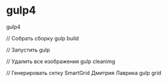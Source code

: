 # gulp4
gulp4

// Собрать сборку gulp build

// Запустить gulp

// Удалить все изображения gulp cleanimg

// Генерировать сетку SmartGrid Дмитрия Лаврика gulp grid
